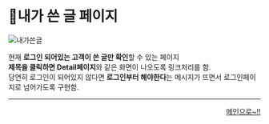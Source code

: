 # 📌내가 쓴 글 페이지   

![내가쓴글](https://user-images.githubusercontent.com/88878686/180478381-c947be16-1790-4a44-b5ae-4866be29d5ea.JPG)   

현재 **로그인 되어있는 고객이 쓴 글만 확인**할 수 있는 페이지   
**제목을 클릭하면 Detail페이지**와 같은 화면이 나오도록 링크처리를 함.   
당연히 로그인이 되어있지 않다면 **로그인부터 해야한다**는 메시지가 뜨면서 로그인페이지로 넘어가도록 구현함.

***
<div align="right">   
  
[메인으로~!!](https://github.com/kwanwwok/finalproject/blob/main/%EA%B5%AC%ED%98%84%EC%84%A4%EB%AA%85/%ED%9A%8C%EC%9B%90%EB%A9%94%EC%9D%B8.md)   

</div>
